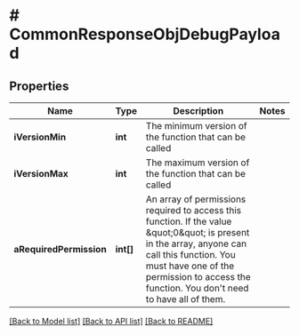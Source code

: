 # # CommonResponseObjDebugPayload

## Properties

Name | Type | Description | Notes
------------ | ------------- | ------------- | -------------
**iVersionMin** | **int** | The minimum version of the function that can be called |
**iVersionMax** | **int** | The maximum version of the function that can be called |
**aRequiredPermission** | **int[]** | An array of permissions required to access this function.  If the value \&quot;0\&quot; is present in the array, anyone can call this function.  You must have one of the permission to access the function. You don&#39;t need to have all of them. |

[[Back to Model list]](../../README.md#models) [[Back to API list]](../../README.md#endpoints) [[Back to README]](../../README.md)
